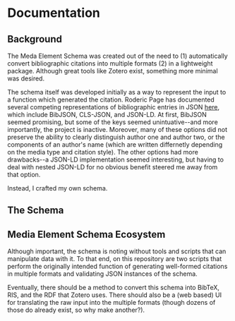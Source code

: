# Documentation

## Background
The Meda Element Schema was created out of the need to (1) automatically convert bibliographic citations into multiple formats (2) in a lightweight package. Although great tools like Zotero exist, something more minimal was desired.

The schema itself was developed initially as a way to represent the input to a function which generated the citation. Roderic Page has documented several competing representations of bibliographic entries in JSON [here](https://github.com/rdmpage/bibliographic-metadata-json?tab=readme-ov-file), which include BibJSON, CLS-JSON, and JSON-LD. At first, BibJSON seemed promising, but some of the keys seemed unintuative--and more importantly, the project is inactive. Moreover, many of these options did not preserve the ability to clearly distinguish author one and author two, or the components of an author's name (which are written differnetly depending on the media type and citation style). The other options had more drawbacks--a JSON-LD implementation seemed interesting, but having to deal with nested JSON-LD for no obvious benefit steered me away from that option.

Instead, I crafted my own schema.

## The Schema


## Media Element Schema Ecosystem
Although important, the schema is noting without tools and scripts that can manipulate data with it. To that end, on this repository are two scripts that perform the originally intended function of generating well-formed citations in multiple formats and validating JSON instances of the schema.

Eventually, there should be a method to convert this schema into BibTeX, RIS, and the RDF that Zotero uses. There should also be a (web based) UI for translating the raw input into the multiple formats (though dozens of those do already exist, so why make another?).